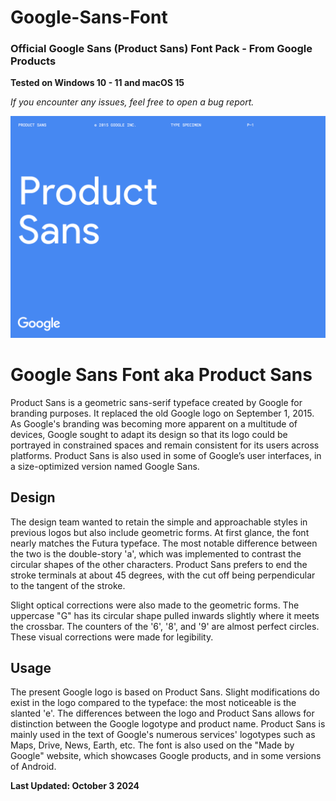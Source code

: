 # Google-Sans-Font
 ### Official Google Sans (Product Sans) Font Pack - From Google Products

**Tested on Windows 10 - 11 and macOS 15**

*If you encounter any issues, feel free to open a bug report.*

![font-preview](/assets/font-preview.png)

# Google Sans Font aka Product Sans

Product Sans is a geometric sans-serif typeface created by Google for branding purposes. It replaced the old Google logo on September 1, 2015. As Google's branding was becoming more apparent on a multitude of devices, Google sought to adapt its design so that its logo could be portrayed in constrained spaces and remain consistent for its users across platforms. Product Sans is also used in some of Google’s user interfaces, in a size-optimized version named Google Sans.

## Design

The design team wanted to retain the simple and approachable styles in previous logos but also include geometric forms. At first glance, the font nearly matches the Futura typeface. The most notable difference between the two is the double-story 'a', which was implemented to contrast the circular shapes of the other characters. Product Sans prefers to end the stroke terminals at about 45 degrees, with the cut off being perpendicular to the tangent of the stroke.

Slight optical corrections were also made to the geometric forms. The uppercase "G" has its circular shape pulled inwards slightly where it meets the crossbar. The counters of the '6', '8', and '9' are almost perfect circles. These visual corrections were made for legibility.


## Usage

The present Google logo is based on Product Sans. Slight modifications do exist in the logo compared to the typeface: the most noticeable is the slanted 'e'. The differences between the logo and Product Sans allows for distinction between the Google logotype and product name. Product Sans is mainly used in the text of Google's numerous services' logotypes such as Maps, Drive, News, Earth, etc. The font is also used on the "Made by Google" website, which showcases Google products, and in some versions of Android.

**Last Updated: October 3 2024**